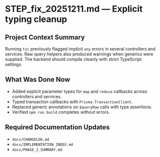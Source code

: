 # STEP_fix_20251211.md — Explicit typing cleanup

## Project Context Summary
Running `tsc` previously flagged implicit `any` errors in several controllers and services. Raw query helpers also produced warnings when generics were supplied. The backend should compile cleanly with strict TypeScript settings.

## What Was Done Now
- Added explicit parameter types for `map` and `reduce` callbacks across controllers and services.
- Typed transaction callbacks with `Prisma.TransactionClient`.
- Replaced generic annotations on `$queryRaw` calls with type assertions.
- Verified `npm run build` completes without errors.

## Required Documentation Updates
- `docs/CHANGELOG.md`
- `docs/IMPLEMENTATION_INDEX.md`
- `docs/PHASE_2_SUMMARY.md`
